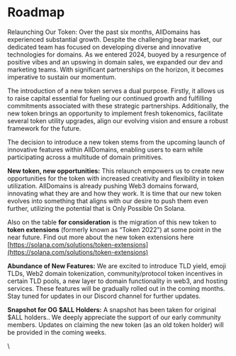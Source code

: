 # Roadmap

Relaunching Our Token:  Over the past six months, AllDomains has experienced substantial growth. Despite the challenging bear market, our dedicated team has focused on developing diverse and innovative technologies for domains. As we entered 2024, buoyed by a resurgence of positive vibes and an upswing in domain sales, we expanded our dev and marketing teams. With significant partnerships on the horizon, it becomes imperative to sustain our momentum.



The introduction of a new token serves a dual purpose. Firstly, it allows us to raise capital essential for fueling our continued growth and fulfilling commitments associated with these strategic partnerships. Additionally, the new token brings an opportunity to implement fresh tokenomics, facilitate several token utility upgrades, align our evolving vision and ensure a robust framework for the future.



The decision to introduce a new token stems from the upcoming launch of innovative features within AllDomains, enabling users to earn while participating across a multitude of domain primitives.&#x20;



**New token, new opportunities:** This relaunch empowers us to create new opportunities for the token with increased creativity and flexibility in token utilization. AllDomains is already pushing Web3 domains forward, innovating what they are and how they work. It is time that our new token evolves into something that aligns with our desire to push them even further, utilizing the potential that is Only Possible On Solana.

Also on the table **for consideration** is the migration of this new token to **token extensions** (formerly known as “Token 2022”) at some point in the near future. Find out more about the new token extensions here [https://solana.com/solutions/token-extensions](https://solana.com/solutions/token-extensions)



**Abundance of New Features:** We are excited to introduce TLD yield, emoji TLDs, Web2 domain tokenization, community/protocol token incentives in certain TLD pools, a new layer to domain functionality in web3, and hosting services. These features will be gradually rolled out in the coming months. Stay tuned for updates in our Discord channel for further updates.&#x20;



**Snapshot for OG $ALL Holders:** A snapshot has been taken for original $ALL holders.. We deeply appreciate the support of our early community members. Updates on claiming the new token (as an old token holder) will be provided in the coming weeks.

\
